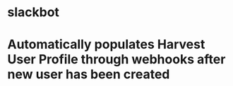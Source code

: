 # slackbot
# Automatically populates Harvest User Profile through webhooks after new user has been created
